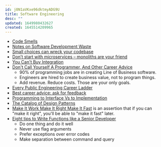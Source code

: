 ```yaml
---
id: j0N1aVKxe96dktmyADG9U
title: Software Engineering
desc: ""
updated: 1649980432627
created: 1645514209965
---
```


- [Code Smells](https://refactoring.guru/refactoring/smells)
- [Notes on Software Development Waste](https://hcarvalhoalves.github.io/software-development-waste/)
- [Small choices can wreck your codebase](https://swizec.com/blog/even-small-things-can-make-your-code-gnarly/)
- [Don’t start with microservices – monoliths are your friend](https://arnoldgalovics.com/microservices-in-production/)
- [You Can't Buy Integration](https://martinfowler.com/articles/cant-buy-integration.html)
- [Don't Call Yourself A Programmer, And Other Career Advice](https://www.kalzumeus.com/2011/10/28/dont-call-yourself-a-programmer/)
  - 90% of programming jobs are in creating Line of Business software.
  - Engineers are hired to create business value, not to program things.
  - Add revenue. Reduce costs. Those are your only goals.
- [Every Public Engineering Career Ladder](https://www.swyx.io/career-ladders/)
- [Best career advice: ask for feedback](https://xdg.me/ask-for-feedback/)
- [Programming to Interface Vs to Implementation](https://dmitripavlutin.com/interface-vs-implementation/)
- [The Catalog of Design Patterns](https://refactoring.guru/design-patterns/catalog)
- [Make It Work Make It Right Make It Fast](https://wiki.c2.com/?MakeItWorkMakeItRightMakeItFast) is an assertion that if you can "make it right", you'll be able to "make it fast" later.
- [Eight tips to Write Functions like a Senior Developer](https://medium.com/@dhruba-dahal/eight-tips-to-write-functions-like-a-senior-developer-794140719351)
  - Do one thing and do it well
  - Never use flag arguments
  - Prefer exceptions over error codes
  - Make separation between command and query
